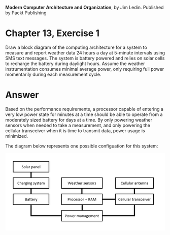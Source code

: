 __Modern Computer Architecture and Organization__, by Jim Ledin. Published by Packt Publishing
# Chapter 13, Exercise 1

Draw a block diagram of the computing architecture for a system to measure and report weather data 24 hours a day at 5-minute intervals using SMS text messages. The system is battery powered and relies on solar cells to recharge the battery during daylight hours. Assume the weather instrumentation consumes minimal average power, only requiring full power momentarily during each measurement cycle.

# Answer
Based on the performance requirements, a processor capable of entering a very low power state for minutes at a time should be able to operate from a moderately sized battery for days at a time. By only powering weather sensors when needed to take a measurement, and only powering the cellular transceiver when it is time to transmit data, power usage is minimized.

The diagram below represents one possible configuation for this system:

![Weather station system diagram](weather_sys_diagram.png)